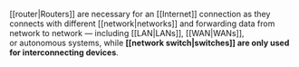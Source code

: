 
[[router|Routers]] are necessary for an [[Internet]] connection as they connects with different [[network|networks]] and forwarding data from network to network — including [[LAN|LANs]], [[WAN|WANs]], or autonomous systems, while **[[network switch|switches]] are only used for interconnecting devices**.